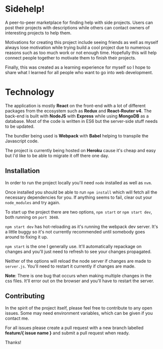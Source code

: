# Sidehelp!

A peer-to-peer marketplace for finding help with side projects. Users can post their projects with descriptions while others can contact owners of interesting projects to help them.

Motivations for creating this project include seeing friends as well as myself always lose motivation while trying build a cool project due to numerous reasons such as too much work or not enough time. Hopefully this will help connect people together to motivate them to finish their projects.

Finally, this was created as a learning experience for myself so I hope to share what I learned for all people who want to go into web development.

# Technology
The application is mostly **React** on the front-end with a lot of different packages from the ecosystem such as **Redux** and **React-Router v4**. The back-end is built with **NodeJS** with **Express** while using **MongoDB** as a database.  Most of the code is written in ES6 but the server-side stuff needs to be updated.

The bundler being used is **Webpack** with **Babel** helping to transpile the Javascript code.

The project is currently being hosted on **Heroku** cause it's cheap and easy but I'd like to be able to migrate it off there one day.

## Installation
In order to run the project locally you'll need `node` installed as well as `nvm`.

Once installed you should be able to run `npm install` which will fetch all the necessary dependencies for you. If anything seems to fail, clear out your `node_modules` and try again.

To start up the project there are two options, `npm start` or `npm start dev`, both running on `port 3040`.

`npm start dev` has hot-reloading as it's running the webpack dev server. It's a little buggy so it's not currently recommended until somebody goes around to fixing it up.

`npm start` is the one I generally use. It'll automatically repackage on changes and you'll just need to refresh to see your changes propagated.

Neither of the options will reload the node server if changes are made to `server.js`.  You'll need to restart it currently if changes are made.

**Note**: There is one bug that occurs when making multiple changes in the css files. It'll error out on the browser and you'll have to restart the server.

## Contributing
In the spirit of the project itself, please feel free to contribute to any open issues. Some may need environment variables, which can be given if you contact me.

For all issues please create a pull request with a new branch labelled **feature/{ issue name }** and submit a pull request when ready.

Thanks!
